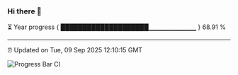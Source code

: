 ### Hi there 👋

⏳ Year progress { ████████████████████▁▁▁▁▁▁▁▁▁▁ } 68.91 %

---

⏰ Updated on Tue, 09 Sep 2025 12:10:15 GMT

![Progress Bar CI](https://github.com/liununu/liununu/workflows/Progress%20Bar%20CI/badge.svg)
